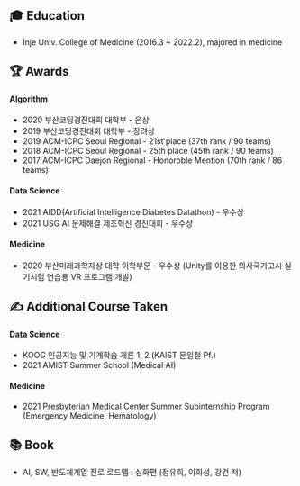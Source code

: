 ## 🎓 Education
- Inje Univ. College of Medicine (2016.3 ~ 2022.2), majored in medicine

## 🏆 Awards
#### Algorithm
- 2020 부산코딩경진대회 대학부 - 은상
- 2019 부산코딩경진대회 대학부 - 장려상
- 2019 ACM-ICPC Seoul Regional - 21st place (37th rank / 90 teams)
- 2018 ACM-ICPC Seoul Regional - 25th place (45th rank / 90 teams)
- 2017 ACM-ICPC Daejon Regional - Honoroble Mention (70th rank / 86 teams)
#### Data Science
- 2021 AIDD(Artificial Intelligence Diabetes Datathon) - 우수상
- 2021 USG AI 문제해결 제조혁신 경진대회 - 우수상
#### Medicine
- 2020 부산미래과학자상 대학 이학부문 - 우수상 (Unity를 이용한 의사국가고시 실기시험 연습용 VR 프로그램 개발)

## ✍ Additional Course Taken
#### Data Science
- KOOC 인공지능 및 기계학습 개론 1, 2 (KAIST 문일철 Pf.)
- 2021 AMIST Summer School (Medical AI)
#### Medicine
- 2021 Presbyterian Medical Center Summer Subinternship Program (Emergency Medicine, Hematology)

## 📚 Book
- AI, SW, 반도체계열 진로 로드맵 : 심화편 (정유희, 이희성, 강건 저)
